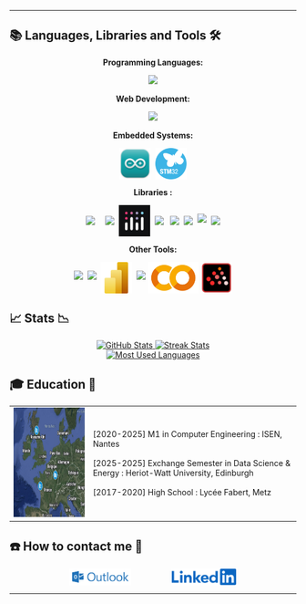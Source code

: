 <hr>

## 📚 Languages, Libraries and Tools 🛠️

<p align="center"><b>Programming Languages:</b></p>
<p align="center">
  <img src="https://skillicons.dev/icons?i=python,r,c,matlab,java"/>
</p>

<p align="center"><b>Web Development:</b></p>
<p align="center">
  <img src="https://skillicons.dev/icons?i=html,css,js,php,mysql,postgres"/>
</p>

<p align="center"><b>Embedded Systems:</b></p>
<p align="center">
  <img src="https://github.com/arthur5775/arthur5775/blob/main/img/Arduino_IDE_logo.png" height="55px" style="vertical-align: middle"/>&nbsp;
  <img src="https://github.com/arthur5775/arthur5775/blob/main/img/STM32_logo.png" height="55px" style="vertical-align: middle"/>
</p>

<p align="center"><b>Libraries :</b></p>
<p align="center">
  <img src="https://raw.githubusercontent.com/wiki/opencv/opencv/logo/OpenCV_logo_no_text.svg?sanitize=true" height="50px" style="vertical-align: middle; margin-right: 10px;"/>&nbsp;
  <img src="https://logosandtypes.com/wp-content/uploads/2024/02/numpy.svg" height="55px" style="vertical-align: middle"/>&nbsp;
  <img src="https://github.com/arthur5775/arthur5775/blob/main/img/plotly.jpeg" height="55px" style="vertical-align: middle"/>&nbsp;
  <img src="https://icon.icepanel.io/Technology/png-shadow-512/Pandas.png" height="55px" style="vertical-align: middle"/>
  &nbsp;
  <img src="https://seaborn.pydata.org/_images/logo-mark-lightbg.svg" height="55px" style="vertical-align: middle"/>&nbsp;
  <img src="https://matplotlib.org/stable/_images/sphx_glr_logos2_001.png" height="55px" style="vertical-align: middle"/>&nbsp;
  <img src="https://upload.wikimedia.org/wikipedia/commons/thumb/0/05/Scikit_learn_logo_small.svg/800px-Scikit_learn_logo_small.svg.png" height="55px" sstyle="vertical-align: middle"/>&nbsp;
  <img src="https://www.tensorflow.org/images/tf_logo.png" height="55px" style="vertical-align: middle"/>
</p>

<p align="center"><b>Other Tools:</b></p>
<p align="center">
  <img src="https://skillicons.dev/icons?i=latex" height="55px"/>&nbsp;
  <img src="https://upload.wikimedia.org/wikipedia/commons/3/34/Microsoft_Office_Excel_%282019–present%29.svg" height="55px"/>&nbsp;
  <img src="https://github.com/arthur5775/arthur5775/blob/main/img/Power_BI_Logo.svg" height="55px" style="vertical-align: middle"/>&nbsp;
  <img src="https://upload.wikimedia.org/wikipedia/commons/3/38/Jupyter_logo.svg" height="55px"/>
  <img src="https://github.com/arthur5775/arthur5775/blob/main/img/Google_Colaboratory.png" height="55px" style="vertical-align: middle"/>
  <img src="https://github.com/arthur5775/arthur5775/blob/main/img/scilab.svg" height="55px" style="vertical-align: middle"/>
</p>

## 📈 Stats 📉

<div align="center">
  <a href="https://github.com/arthur5775">
  <img width=320 height=250 src="https://github-readme-stats.vercel.app/api?username=arthur5775&theme=transparent&count_private=true&show_icons=true&rank_icon=github&locale=en" alt="GitHub Stats" />
  </a>
  <a href="https://github.com/arthur5775">
  <img width=320 height=250 src="https://github-readme-streak-stats.herokuapp.com/?user=arthur5775&theme=transparent&count_private=true&border_radius=10&locale=en" alt="Streak Stats" />
  </a>
  <br>
  <a href="https://github.com/arthur5775">
  <img width=250 src="https://github-readme-stats.vercel.app/api/top-langs?username=arthur5775&theme=transparent&layout=donut&hide=css&langs_count=8&border_radius=10&show_icons=true&locale=en" alt="Most Used Languages" />
  </a>
</div>

## 🎓 Education 🏫

<table>
  <tr>
    <td><img src="https://github.com/arthur5775/arthur5775/blob/main/img/mymap.png?raw=true" width="256" height="192" /></td>
    <td>
      [2020-2025] M1 in Computer Engineering : ISEN, Nantes<br><br>
      [2025-2025] Exchange Semester in Data Science & Energy : Heriot-Watt University, Edinburgh<br><br>
      [2017-2020] High School : Lycée Fabert, Metz
    </td>
  </tr>
</table>

## ☎️ How to contact me 📧

<div align="center">
  <a href="mailto:arthur.grossmann--le-mauguen@isen-ouest.yncrea.fr" style="text-decoration: none">
    <img src="https://raw.githubusercontent.com/arthur5775/arthur5775/main/img/ms-outlook-logo.png" height="30px" style="vertical-align: middle"/>  
    <!-- <img src="https://img.shields.io/badge/Gmail-333333?style=for-the-badge&logo=gmail&logoColor=red" /> -->
  </a>
  &nbsp;&nbsp;&nbsp;&nbsp;&nbsp;&nbsp;&nbsp;&nbsp;&nbsp;&nbsp;&nbsp;&nbsp;&nbsp;&nbsp;&nbsp;&nbsp;
  <a href="https://www.linkedin.com/in/arthur-grossmann-le-mauguen-45094b205/" style="text-decoration: none">
    <img src="https://github.com/arthur5775/arthur5775/blob/main/img/LinkedIn_logo.svg?raw=true" height="30px" style="vertical-align: middle"/>
    <!-- <img src="https://img.shields.io/badge/LinkedIn-0077B5?style=for-the-badge&logo=linkedin&logoColor=white" target="_blank" height="25px" /> -->
  </a>
</div>
<hr>
